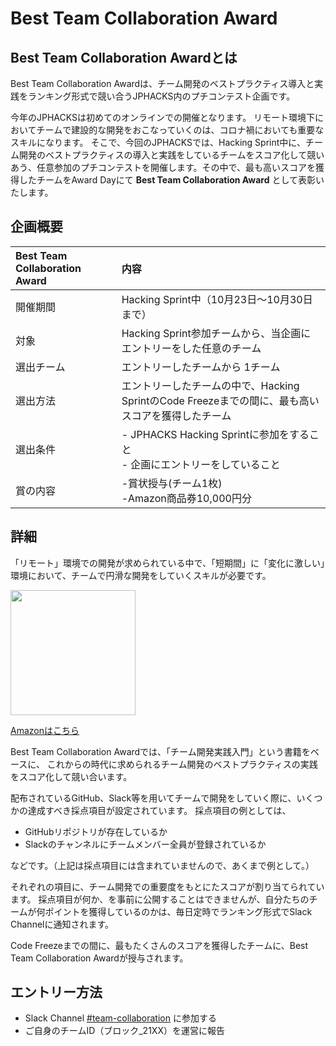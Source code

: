 # Best Team Collaboration Award
## Best Team Collaboration Awardとは

Best Team Collaboration Awardは、チーム開発のベストプラクティス導入と実践をランキング形式で競い合うJPHACKS内のプチコンテスト企画です。

今年のJPHACKSは初めてのオンラインでの開催となります。
リモート環境下においてチームで建設的な開発をおこなっていくのは、コロナ禍においても重要なスキルになります。
そこで、今回のJPHACKSでは、Hacking Sprint中に、チーム開発のベストプラクティスの導入と実践をしているチームをスコア化して競いあう、任意参加のプチコンテストを開催します。その中で、最も高いスコアを獲得したチームをAward Dayにて **Best Team Collaboration Award** として表彰いたします。

## 企画概要

|Best Team Collaboration Award | 内容 |
|:-----------|:------------|
| 開催期間 | Hacking Sprint中（10月23日〜10月30日まで）|
| 対象 | Hacking Sprint参加チームから、当企画にエントリーをした任意のチーム|
| 選出チーム | エントリーしたチームから 1チーム |
| 選出方法 | エントリーしたチームの中で、Hacking SprintのCode Freezeまでの間に、最も高いスコアを獲得したチーム |
| 選出条件 | - JPHACKS Hacking Sprintに参加をすること<br> - 企画にエントリーをしていること |
| 賞の内容 | -賞状授与(チーム1枚)<br>-Amazon商品券10,000円分<br> |

## 詳細

「リモート」環境での開発が求められている中で、「短期間」に「変化に激しい」環境において、チームで円滑な開発をしていくスキルが必要です。

<img src="https://images-na.ssl-images-amazon.com/images/I/81qsTUjiLTL.jpg" width="200px">

[Amazonはこちら](https://www.amazon.co.jp/%E3%83%81%E3%83%BC%E3%83%A0%E9%96%8B%E7%99%BA%E5%AE%9F%E8%B7%B5%E5%85%A5%E9%96%80-%E5%85%B1%E5%90%8C%E4%BD%9C%E6%A5%AD%E3%82%92%E5%86%86%E6%BB%91%E3%81%AB%E8%A1%8C%E3%81%86%E3%83%84%E3%83%BC%E3%83%AB%E3%83%BB%E3%83%A1%E3%82%BD%E3%83%83%E3%83%89-WEB-PRESS-plus/dp/4774164283)

Best Team Collaboration Awardでは、「チーム開発実践入門」という書籍をベースに、
これからの時代に求められるチーム開発のベストプラクティスの実践をスコア化して競い合います。

配布されているGitHub、Slack等を用いてチームで開発をしていく際に、いくつかの達成すべき採点項目が設定されています。
採点項目の例としては、

- GitHubリポジトリが存在しているか
- Slackのチャンネルにチームメンバー全員が登録されているか

などです。（上記は採点項目には含まれていませんので、あくまで例として。）

それぞれの項目に、チーム開発での重要度をもとにたスコアが割り当てられています。
採点項目が何か、を事前に公開することはできませんが、自分たちのチームが何ポイントを獲得しているのかは、毎日定時でランキング形式でSlack Channelに通知されます。

Code Freezeまでの間に、最もたくさんのスコアを獲得したチームに、Best Team Collaboration Awardが授与されます。

## エントリー方法

- Slack Channel [#team-collaboration](https://jphacks2021.slack.com/archives/C02GY82BFH8) に参加する
- ご自身のチームID（ブロック_21XX）を運営に報告
